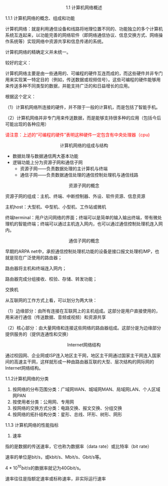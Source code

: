 <center>1.1 计算机网络概述</center>

1.1.1 计算机网络的概念、组成和功能

计算机网络：就是利用通信设备和线路将地理位置不同的、功能独立的多个计算机系统互连起来，以功能完善的网络软件（即网络通信协议、信息交换方式、网络操作系统等）实现网络中资源共享和信息传递的系统。

计算机网络的精确定义并未统一。

较好的定义：

计算机网络主要是由一些通用的、可编程的硬件互连而成的，而这些硬件并非专门用来实现某一特定目的（例如，传送数据或视频信号）。这些可编程的硬件能够用来传送多种不同类型的数据，并能支持广泛的和日益增长的应用。

根据这个定义：

（1）计算机网络所连接的硬件，并不限于一般的计算机，而是包括了智能手机。

（2）计算机网络并非专门用来传送数据，而是能够支持很多种的应用（包括今后可能出现的各种应用）

<font color=red>请注意：上述的“可编程的硬件”表明这种硬件一定包含有中央处理器（cpu)</font>



<center>计算机网络的组成与结构</center>

* 数据处理与数据通信两大基本功能
* 逻辑功能上分为资源子网和通信子网
  * 资源子网——负责数据处理的主计算机与终端
  * 通信子网——负责数据通信处理的通信控制处理机与通信线路

<center>资源子网的概念</center>

资源子网的组成：主机、终端、中断控制器、外设、软件资源、信息资源

主机host：大型机、中型机、小型机、工作站或微机

终端terminal：用户访问网络的界面；终端可以是简单的输入输出终端，带有微处理机的智能终端；终端可以通过主机连入网内，也可以通过通信控制处理机连入网内。

<center>通信子网的概念</center>

早期的ARPA net中，承担通信控制处理机功能的设备是接口报文处理机IMP，也就是现在广泛使用的路由器；

路由器将主机和终端连入网内；

路由器完成分组接收、校验、存储、转发功能；

交换机



从互联网的工作方式上看，可以划分为两大块：

（1）边缘部分：由所有连接在互联网上的主机组成。这部分是用户直接使用的，用来进行通信（传送数据、音频或视频）和资源共享

（2）核心部分：由大量网络和连接这些网络的路由器组成。这部分是为边缘部分提供服务的（提供连通性和交换）



<center>Internet网络结构</center>

通过校园网、企业网或ISP连入地区主干网，地区主干网通过国家主干网连入国家间的高速主干网，这样就形成一种由路由器互联的大型、层次结构的网际网的Internet网络结构。



1.1.2计算机网络的分类

1. 按网络的分布范围分类：广域网WAN、城域网MAN、局域网LAN、个人区域网PAN
2. 按使用者分类：公用网、专用网
3. 按网络的交换方式分类：电路交换、报文交换、分组交换
4. 按网络的拓扑结构分类：星形、总线、环形、树形、网形



1.1.3 计算机网络的性能指标

1. 速率

指的是数据的传送速率，它也称为数据率（data rate）或比特率（bit rate）

速率的单位是bit/s，或kbit/s、Mbit/s、Gbit/s等。

$4 * 10^{10} bit/s$的数据率就记为40Gbit/s。

速率往往是指额定速率或标称速率，非实际运行速率